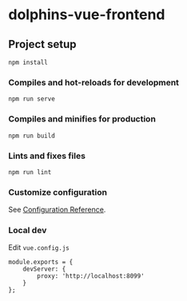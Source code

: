 # dolphins-vue-frontend

## Project setup
```
npm install
```

### Compiles and hot-reloads for development
```
npm run serve
```

### Compiles and minifies for production
```
npm run build
```

### Lints and fixes files
```
npm run lint
```

### Customize configuration
See [Configuration Reference](https://cli.vuejs.org/config/).


### Local dev

Edit ``vue.config.js``
```
module.exports = {
    devServer: {
        proxy: 'http://localhost:8099'
    }
};
```
